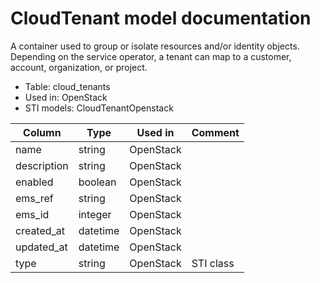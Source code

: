 ---
---
# CloudTenant model documentation

A container used to group or isolate resources and/or identity objects. Depending on the service operator, a tenant can map to a customer, account, organization, or project.

* Table: cloud_tenants
* Used in: OpenStack
* STI models: CloudTenantOpenstack

| Column      | Type      | Used in   | Comment |
| ------------| --------- | --------- | ------- |
| name        | string    | OpenStack |         |
| description | string    | OpenStack |         |
| enabled     | boolean   | OpenStack |         |
| ems_ref     | string    | OpenStack |         |
| ems_id      | integer   | OpenStack |         |
| created_at  | datetime  | OpenStack |         |
| updated_at  | datetime  | OpenStack |         |
| type        | string    | OpenStack | STI class |
